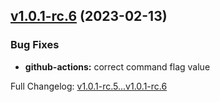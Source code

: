 ## [v1.0.1-rc.6](https://github.com/ansidev/sample-gitflow-release-workflows/compare/v1.0.1-rc.5...v1.0.1-rc.6) (2023-02-13)

### Bug Fixes

- **github-actions:** correct command flag value

Full Changelog: [v1.0.1-rc.5...v1.0.1-rc.6](https://github.com/ansidev/sample-gitflow-release-workflows/compare/v1.0.1-rc.5...v1.0.1-rc.6)
